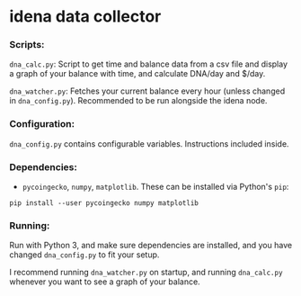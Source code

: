 # idena data collector

### Scripts:

`dna_calc.py`: Script to get time and balance data from a csv file and display a graph of your balance with time, and calculate DNA/day and $/day.

`dna_watcher.py`: Fetches your current balance every hour (unless changed in `dna_config.py`). Recommended to be run alongside the idena node.

### Configuration:

`dna_config.py` contains configurable variables. Instructions included inside.

### Dependencies:

- `pycoingecko`, `numpy`, `matplotlib`. These can be installed via Python's `pip`:

```
pip install --user pycoingecko numpy matplotlib
```

### Running:

Run with Python 3, and make sure dependencies are installed, and you have changed `dna_config.py` to fit your setup.

I recommend running `dna_watcher.py` on startup, and running `dna_calc.py` whenever you want to see a graph of your balance.

